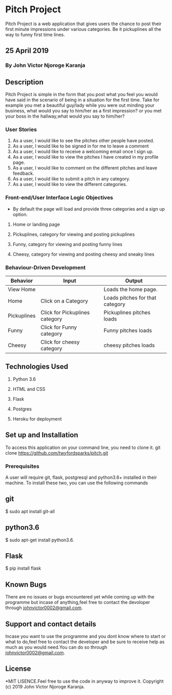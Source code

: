 # Pitch Project

 Pitch Project is a web application that gives users the chance to post their first minute impressions under various categories. Be it pickuplines all the way to funny first time lines.

## 25 April 2019

### By **John Victor Njoroge Karanja**

## Description

Pitch Project is simple in the form that you post what you feel you would have said in the scenario of being in a situation for the first time. Take for example you met a beautiful guy/lady while you were out minding your business, what would you say to him/her as a first impression? or you met your boss in the hallway,what would you say to him/her?

### User Stories

1. As a user, I would like to see the pitches other people have posted.
2. As a user, I would like to be signed in for me to leave a comment
3. As a user, I would like to receive a welcoming email once I sign up.
4. As a user, I would like to view the pitches I have created in my profile page.
5. As a user, I would like to comment on the different pitches and leave feedback.
6. As a user, I would like to submit a pitch in any category.
7. As a user, I would like to view the different categories.

### Front-end/User Interface Logic Objectives

* By default the page will load and provide three categories and a sign up option.

1. Home or landing page

2. Pickuplines, category for viewing and posting pickuplines
3. Funny, category for viewing and posting funny lines
4. Cheesy, category for viewing and posting cheesy and sneaky lines

### Behaviour-Driven Development

| Behavior            | Input                         | Output                        |
| ------------------- | ----------------------------- | ----------------------------- |
| View Home |  | Loads the home page. |
|  Home | Click on a Category | Loads pitches for that category |
| Pickuplines | Click for Pickuplines category | Pickuplines pitches loads |
| Funny | Click for Funny category | Funny pitches loads |
| Cheesy | Click for cheesy category | cheesy pitches loads |

## Technologies Used

1. Python 3.6

2. HTML and CSS

3. Flask

4. Postgres

5. Heroku for deployment

## Set up and Installation

To access this application on your command line, you need to clone it.
git clone https://github.com/twyfordsparks/pitch.git

### Prerequisites

A user will require git, flask, postgresql and python3.6+ installed in their machine.
To install these two, you can use the following commands

## git

$ sudo apt install git-all

## python3.6

$ sudo apt-get install python3.6.

## Flask
$ pip install flask

## Known Bugs

There are no issues or bugs encountered yet while coming up with the programme but incase of anything,feel free to contact the devoloper through johnvictor0002@gmail.com.

## Support and contact details

Incase you want to use the programme and you dont know where to start or what to do,feel free to contact the developer and be sure to receive help as much as you would need.You can do so through johnvictor0002@gmail.com.

## License

*MIT LISENCE.Feel free to use the code in anyway to improve it.
Copyright (c) 2019 John Victor Njoroge Karanja.
